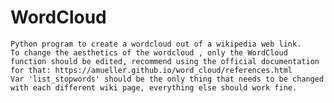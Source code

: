 # WordCloud
    Python program to create a wordcloud out of a wikipedia web link.
    To change the aesthetics of the wordcloud , only the WordCloud function should be edited, recommend using the official documentation for that: https://amueller.github.io/word_cloud/references.html
    Var 'list_stopwords' should be the only thing that needs to be changed with each different wiki page, everything else should work fine.

